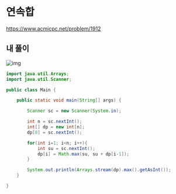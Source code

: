 # 연속합

https://www.acmicpc.net/problem/1912

## 내 풀이


![img](https://postfiles.pstatic.net/MjAyNTEwMjdfMjY4/MDAxNzYxNTY5MDIyNTY3.kD00I7quK6v1_Ha6G7XcKW9PED_w3KoSwGGVIJcDnjsg.dEqo3YDhuagdnyHhdJTgpn5bWxoJgOJFGbwPxC15T9Yg.PNG/image.png?type=w773)

```java
import java.util.Arrays;
import java.util.Scanner;

public class Main {

    public static void main(String[] args) {

        Scanner sc = new Scanner(System.in);

        int n = sc.nextInt();
        int[] dp = new int[n];
        dp[0] = sc.nextInt();

        for(int i=1; i<n; i++){
            int su = sc.nextInt();
            dp[i] = Math.max(su, su + dp[i-1]);
        }

        System.out.println(Arrays.stream(dp).max().getAsInt());
    }

}
```

